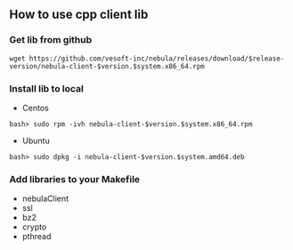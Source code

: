 How to use cpp client lib
--------------------------------------------

### Get lib from github

```
wget https://github.com/vesoft-inc/nebula/releases/download/$release-version/nebula-client-$version.$system.x86_64.rpm
```

### Install lib to local

- Centos

```
bash> sudo rpm -ivh nebula-client-$version.$system.x86_64.rpm
```

- Ubuntu

```
bash> sudo dpkg -i nebula-client-$version.$system.amd64.deb
```
### Add libraries to your Makefile
- nebulaClient
- ssl
- bz2
- crypto
- pthread
